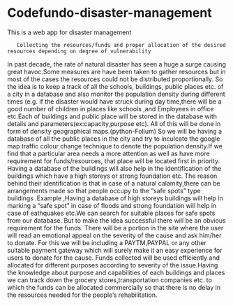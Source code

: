 # Codefundo-disaster-management
This is a web app for disaster management

       Collecting the resources/funds and proper allocation of the desired resources depending on degree of vulnerability

In past decade, the rate of natural disaster has seen a huge a surge causing  great havoc.Some measures are have been taken to gather resources but in most of the cases the resources could not be distributed proportionally. So the idea is to keep a track of all the schools, buildings, public places etc. of a city in a database and also monitor the population density during different times (e.g. if the disaster would have struck during day time,there will be a good number of children in places like schools ,and Employees in office etc.Each of buildings and public place will be stored in the database with details and parameters(ex:capacity,purpose etc).
All of this will be done in form of density geographical maps.(python-Folium)
So we will be having a database of all the public places in the city and try to inculcate the google map traffic colour change technique to denote the population density.If we find that a particular area needs a more attention as well as have more requirement for funds/resources, that place will be located first in priority.
Having a database of the buildings will also help in the identification of the buildings which have a high storeys or strong foundation etc. The reason behind their identification is that in case of a natural calamity,there can be arrangements made so that people occupy to the “safe spots” type buildings .Example ,Having a database of high storeys buildings will help in marking a “safe spot” in case of floods and strong foundation will help in case of eathquakes etc.We can search for suitable places for safe spots from our database.
But to make the idea successful there will be an obvious requirement for the funds. There will be a portion in the site where the user will read an emotional appeal on the severity of the cause and ask him/her to donate. For this we will be including a PAYTM,PAYPAL or any other suitable payment gateway which will surely make it an easy experience for users to donate for the cause.
Funds collected will be used efficiently and allocated for different purposes according to severity  of the issue.Having the knowledge about purpose and capabilities of each buildings and places we can track down the grocery stores,transportation companies etc. to which the funds can be allocated commercially so that there is no delay in the resources needed for the people’s rehabilitation.

 
